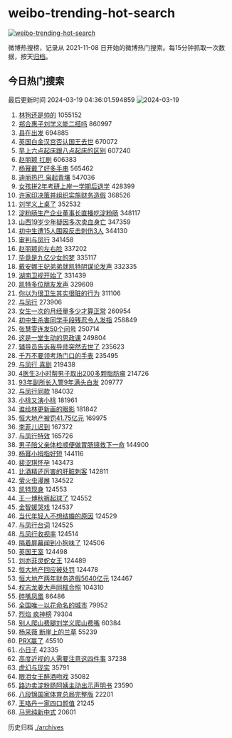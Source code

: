 # weibo-trending-hot-search

[![weibo-trending-hot-search](https://github.com/ameizi/weibo-trending-hot-search/actions/workflows/ci.yml/badge.svg)](https://github.com/ameizi/weibo-trending-hot-search/actions/workflows/ci.yml)

微博热搜榜，记录从 2021-11-08 日开始的微博热门搜索。每15分钟抓取一次数据，按天[归档](./archives)。

## 今日热门搜索

<!-- BEGIN --> 
最后更新时间 2024-03-19 04:36:01.594859 
![2024-03-19](https://imgs-storage.s3.us-east-005.backblazeb2.com/20240319/2024-03-19.png?versionId=4_z8fbbed132d73df8689c40f13_f115f6d0e3ea119d4_d20240318_m203601_c005_v0501012_t0014_u01710794161111) 
1. [林狗还是帅的](https://s.weibo.com/weibo?q=%E6%9E%97%E7%8B%97%E8%BF%98%E6%98%AF%E5%B8%85%E7%9A%84&t=31&band_rank=1&Refer=top) 1055152
1. [郑合惠子刘学义能二搭吗](https://s.weibo.com/weibo?q=%23%E9%83%91%E5%90%88%E6%83%A0%E5%AD%90%E5%88%98%E5%AD%A6%E4%B9%89%E8%83%BD%E4%BA%8C%E6%90%AD%E5%90%97%23&t=31&band_rank=2&Refer=top) 860997
1. [县在出发](https://s.weibo.com/weibo?q=%23%E5%8E%BF%E5%9C%A8%E5%87%BA%E5%8F%91%23&t=31&band_rank=3&Refer=top) 694885
1. [英国白金汉宫否认国王去世](https://s.weibo.com/weibo?q=%23%E8%8B%B1%E5%9B%BD%E7%99%BD%E9%87%91%E6%B1%89%E5%AE%AB%E5%90%A6%E8%AE%A4%E5%9B%BD%E7%8E%8B%E5%8E%BB%E4%B8%96%23&t=31&band_rank=4&Refer=top) 670072
1. [早上六点起床跟八点起床的区别](https://s.weibo.com/weibo?q=%23%E6%97%A9%E4%B8%8A%E5%85%AD%E7%82%B9%E8%B5%B7%E5%BA%8A%E8%B7%9F%E5%85%AB%E7%82%B9%E8%B5%B7%E5%BA%8A%E7%9A%84%E5%8C%BA%E5%88%AB%23&t=31&band_rank=5&Refer=top) 607240
1. [赵丽颖 扛剧](https://s.weibo.com/weibo?q=%E8%B5%B5%E4%B8%BD%E9%A2%96%20%E6%89%9B%E5%89%A7&t=31&band_rank=6&Refer=top) 606383
1. [杨幂戴了好多手串](https://s.weibo.com/weibo?q=%23%E6%9D%A8%E5%B9%82%E6%88%B4%E4%BA%86%E5%A5%BD%E5%A4%9A%E6%89%8B%E4%B8%B2%23&t=31&band_rank=7&Refer=top) 565462
1. [迪丽热巴 枭起青壤](https://s.weibo.com/weibo?q=%E8%BF%AA%E4%B8%BD%E7%83%AD%E5%B7%B4%20%E6%9E%AD%E8%B5%B7%E9%9D%92%E5%A3%A4&t=31&band_rank=8&Refer=top) 547036
1. [女孩拼2年考研上岸一学期后退学](https://s.weibo.com/weibo?q=%23%E5%A5%B3%E5%AD%A9%E6%8B%BC2%E5%B9%B4%E8%80%83%E7%A0%94%E4%B8%8A%E5%B2%B8%E4%B8%80%E5%AD%A6%E6%9C%9F%E5%90%8E%E9%80%80%E5%AD%A6%23&t=31&band_rank=30&Refer=top) 428399
1. [许家印决策并组织实施财务造假](https://s.weibo.com/weibo?q=%23%E8%AE%B8%E5%AE%B6%E5%8D%B0%E5%86%B3%E7%AD%96%E5%B9%B6%E7%BB%84%E7%BB%87%E5%AE%9E%E6%96%BD%E8%B4%A2%E5%8A%A1%E9%80%A0%E5%81%87%23&t=31&band_rank=9&Refer=top) 368526
1. [刘学义上桌了](https://s.weibo.com/weibo?q=%23%E5%88%98%E5%AD%A6%E4%B9%89%E4%B8%8A%E6%A1%8C%E4%BA%86%23&t=31&band_rank=14&Refer=top) 352532
1. [淀粉肠生产企业董事长直播吃淀粉肠](https://s.weibo.com/weibo?q=%23%E6%B7%80%E7%B2%89%E8%82%A0%E7%94%9F%E4%BA%A7%E4%BC%81%E4%B8%9A%E8%91%A3%E4%BA%8B%E9%95%BF%E7%9B%B4%E6%92%AD%E5%90%83%E6%B7%80%E7%B2%89%E8%82%A0%23&t=31&band_rank=10&Refer=top) 348117
1. [山西19岁少年疑因多次卖血身亡](https://s.weibo.com/weibo?q=%23%E5%B1%B1%E8%A5%BF19%E5%B2%81%E5%B0%91%E5%B9%B4%E7%96%91%E5%9B%A0%E5%A4%9A%E6%AC%A1%E5%8D%96%E8%A1%80%E8%BA%AB%E4%BA%A1%23&t=31&band_rank=11&Refer=top) 347359
1. [初中生遭15人围殴反击刺伤3人](https://s.weibo.com/weibo?q=%23%E5%88%9D%E4%B8%AD%E7%94%9F%E9%81%AD15%E4%BA%BA%E5%9B%B4%E6%AE%B4%E5%8F%8D%E5%87%BB%E5%88%BA%E4%BC%A43%E4%BA%BA%23&t=31&band_rank=12&Refer=top) 344130
1. [审判与凤行](https://s.weibo.com/weibo?q=%E5%AE%A1%E5%88%A4%E4%B8%8E%E5%87%A4%E8%A1%8C&t=31&band_rank=13&Refer=top) 341458
1. [赵丽颖的左右脸](https://s.weibo.com/weibo?q=%23%E8%B5%B5%E4%B8%BD%E9%A2%96%E7%9A%84%E5%B7%A6%E5%8F%B3%E8%84%B8%23&t=31&band_rank=15&Refer=top) 337202
1. [毕竟是九亿少女的梦](https://s.weibo.com/weibo?q=%E6%AF%95%E7%AB%9F%E6%98%AF%E4%B9%9D%E4%BA%BF%E5%B0%91%E5%A5%B3%E7%9A%84%E6%A2%A6&t=31&band_rank=16&Refer=top) 335117
1. [戴安娜王妃弟弟就凯特阴谋论发声](https://s.weibo.com/weibo?q=%23%E6%88%B4%E5%AE%89%E5%A8%9C%E7%8E%8B%E5%A6%83%E5%BC%9F%E5%BC%9F%E5%B0%B1%E5%87%AF%E7%89%B9%E9%98%B4%E8%B0%8B%E8%AE%BA%E5%8F%91%E5%A3%B0%23&t=31&band_rank=17&Refer=top) 332335
1. [湖南卫视开始了](https://s.weibo.com/weibo?q=%23%E6%B9%96%E5%8D%97%E5%8D%AB%E8%A7%86%E5%BC%80%E5%A7%8B%E4%BA%86%23&t=31&band_rank=18&Refer=top) 331439
1. [凯特多位朋友发声](https://s.weibo.com/weibo?q=%23%E5%87%AF%E7%89%B9%E5%A4%9A%E4%BD%8D%E6%9C%8B%E5%8F%8B%E5%8F%91%E5%A3%B0%23&t=31&band_rank=19&Refer=top) 329609
1. [你以为很卫生其实很脏的行为](https://s.weibo.com/weibo?q=%E4%BD%A0%E4%BB%A5%E4%B8%BA%E5%BE%88%E5%8D%AB%E7%94%9F%E5%85%B6%E5%AE%9E%E5%BE%88%E8%84%8F%E7%9A%84%E8%A1%8C%E4%B8%BA&t=31&band_rank=20&Refer=top) 311106
1. [与凤行](https://s.weibo.com/weibo?q=%E4%B8%8E%E5%87%A4%E8%A1%8C&t=31&band_rank=21&Refer=top) 273906
1. [女生一次的月经量多少才算正常](https://s.weibo.com/weibo?q=%23%E5%A5%B3%E7%94%9F%E4%B8%80%E6%AC%A1%E7%9A%84%E6%9C%88%E7%BB%8F%E9%87%8F%E5%A4%9A%E5%B0%91%E6%89%8D%E7%AE%97%E6%AD%A3%E5%B8%B8%23&t=31&band_rank=22&Refer=top) 260954
1. [初中生杀害同学手段残忍令人发指](https://s.weibo.com/weibo?q=%23%E5%88%9D%E4%B8%AD%E7%94%9F%E6%9D%80%E5%AE%B3%E5%90%8C%E5%AD%A6%E6%89%8B%E6%AE%B5%E6%AE%8B%E5%BF%8D%E4%BB%A4%E4%BA%BA%E5%8F%91%E6%8C%87%23&t=31&band_rank=20&Refer=top) 258849
1. [张慧雯连发50个问号](https://s.weibo.com/weibo?q=%23%E5%BC%A0%E6%85%A7%E9%9B%AF%E8%BF%9E%E5%8F%9150%E4%B8%AA%E9%97%AE%E5%8F%B7%23&t=31&band_rank=23&Refer=top) 250714
1. [这是一堂生动的思政课](https://s.weibo.com/weibo?q=%23%E8%BF%99%E6%98%AF%E4%B8%80%E5%A0%82%E7%94%9F%E5%8A%A8%E7%9A%84%E6%80%9D%E6%94%BF%E8%AF%BE%23&t=31&band_rank=3&Refer=top) 249804
1. [辅导员告诉我导师突然去世了](https://s.weibo.com/weibo?q=%23%E8%BE%85%E5%AF%BC%E5%91%98%E5%91%8A%E8%AF%89%E6%88%91%E5%AF%BC%E5%B8%88%E7%AA%81%E7%84%B6%E5%8E%BB%E4%B8%96%E4%BA%86%23&t=31&band_rank=24&Refer=top) 235623
1. [千万不要领考场门口的手表](https://s.weibo.com/weibo?q=%23%E5%8D%83%E4%B8%87%E4%B8%8D%E8%A6%81%E9%A2%86%E8%80%83%E5%9C%BA%E9%97%A8%E5%8F%A3%E7%9A%84%E6%89%8B%E8%A1%A8%23&t=31&band_rank=25&Refer=top) 235495
1. [与凤行 喜剧](https://s.weibo.com/weibo?q=%E4%B8%8E%E5%87%A4%E8%A1%8C%20%E5%96%9C%E5%89%A7&t=31&band_rank=26&Refer=top) 219438
1. [4医生3小时帮男子取出200多颗脂肪瘤](https://s.weibo.com/weibo?q=%234%E5%8C%BB%E7%94%9F3%E5%B0%8F%E6%97%B6%E5%B8%AE%E7%94%B7%E5%AD%90%E5%8F%96%E5%87%BA200%E5%A4%9A%E9%A2%97%E8%84%82%E8%82%AA%E7%98%A4%23&t=31&band_rank=27&Refer=top) 214726
1. [93年副所长入警9年满头白发](https://s.weibo.com/weibo?q=%2393%E5%B9%B4%E5%89%AF%E6%89%80%E9%95%BF%E5%85%A5%E8%AD%A69%E5%B9%B4%E6%BB%A1%E5%A4%B4%E7%99%BD%E5%8F%91%23&t=31&band_rank=28&Refer=top) 209777
1. [与凤行同款](https://s.weibo.com/weibo?q=%E4%B8%8E%E5%87%A4%E8%A1%8C%E5%90%8C%E6%AC%BE&t=31&band_rank=29&Refer=top) 184032
1. [小桃又演小桃](https://s.weibo.com/weibo?q=%E5%B0%8F%E6%A1%83%E5%8F%88%E6%BC%94%E5%B0%8F%E6%A1%83&t=31&band_rank=30&Refer=top) 181961
1. [谁给林更新画的眼影](https://s.weibo.com/weibo?q=%23%E8%B0%81%E7%BB%99%E6%9E%97%E6%9B%B4%E6%96%B0%E7%94%BB%E7%9A%84%E7%9C%BC%E5%BD%B1%23&t=31&band_rank=31&Refer=top) 181842
1. [恒大地产被罚41.75亿元](https://s.weibo.com/weibo?q=%23%E6%81%92%E5%A4%A7%E5%9C%B0%E4%BA%A7%E8%A2%AB%E7%BD%9A41.75%E4%BA%BF%E5%85%83%23&t=31&band_rank=32&Refer=top) 169975
1. [李菲儿迟到](https://s.weibo.com/weibo?q=%E6%9D%8E%E8%8F%B2%E5%84%BF%E8%BF%9F%E5%88%B0&t=31&band_rank=33&Refer=top) 167372
1. [与凤行特效](https://s.weibo.com/weibo?q=%E4%B8%8E%E5%87%A4%E8%A1%8C%E7%89%B9%E6%95%88&t=31&band_rank=34&Refer=top) 165726
1. [男子陪父亲体检顺便做胃肠镜救下一命](https://s.weibo.com/weibo?q=%23%E7%94%B7%E5%AD%90%E9%99%AA%E7%88%B6%E4%BA%B2%E4%BD%93%E6%A3%80%E9%A1%BA%E4%BE%BF%E5%81%9A%E8%83%83%E8%82%A0%E9%95%9C%E6%95%91%E4%B8%8B%E4%B8%80%E5%91%BD%23&t=31&band_rank=35&Refer=top) 144900
1. [杨幂小拇指好短](https://s.weibo.com/weibo?q=%23%E6%9D%A8%E5%B9%82%E5%B0%8F%E6%8B%87%E6%8C%87%E5%A5%BD%E7%9F%AD%23&t=31&band_rank=36&Refer=top) 144116
1. [裴涩琪怀孕](https://s.weibo.com/weibo?q=%23%E8%A3%B4%E6%B6%A9%E7%90%AA%E6%80%80%E5%AD%95%23&t=31&band_rank=37&Refer=top) 143473
1. [比酒精还厉害的肝脏刺客](https://s.weibo.com/weibo?q=%E6%AF%94%E9%85%92%E7%B2%BE%E8%BF%98%E5%8E%89%E5%AE%B3%E7%9A%84%E8%82%9D%E8%84%8F%E5%88%BA%E5%AE%A2&t=31&band_rank=38&Refer=top) 142811
1. [萤火虫漫展](https://s.weibo.com/weibo?q=%E8%90%A4%E7%81%AB%E8%99%AB%E6%BC%AB%E5%B1%95&t=31&band_rank=39&Refer=top) 134522
1. [凯特现身](https://s.weibo.com/weibo?q=%23%E5%87%AF%E7%89%B9%E7%8E%B0%E8%BA%AB%23&t=31&band_rank=40&Refer=top) 124553
1. [王一博秋裤起球了](https://s.weibo.com/weibo?q=%23%E7%8E%8B%E4%B8%80%E5%8D%9A%E7%A7%8B%E8%A3%A4%E8%B5%B7%E7%90%83%E4%BA%86%23&t=31&band_rank=41&Refer=top) 124552
1. [金智媛哭戏](https://s.weibo.com/weibo?q=%23%E9%87%91%E6%99%BA%E5%AA%9B%E5%93%AD%E6%88%8F%23&t=31&band_rank=42&Refer=top) 124537
1. [当代年轻人不想结婚的原因](https://s.weibo.com/weibo?q=%E5%BD%93%E4%BB%A3%E5%B9%B4%E8%BD%BB%E4%BA%BA%E4%B8%8D%E6%83%B3%E7%BB%93%E5%A9%9A%E7%9A%84%E5%8E%9F%E5%9B%A0&t=31&band_rank=43&Refer=top) 124529
1. [与凤行台词](https://s.weibo.com/weibo?q=%E4%B8%8E%E5%87%A4%E8%A1%8C%E5%8F%B0%E8%AF%8D&t=31&band_rank=44&Refer=top) 124525
1. [与凤行收视率](https://s.weibo.com/weibo?q=%23%E4%B8%8E%E5%87%A4%E8%A1%8C%E6%94%B6%E8%A7%86%E7%8E%87%23&t=31&band_rank=45&Refer=top) 124514
1. [隔着屏幕闻到小狗味了](https://s.weibo.com/weibo?q=%E9%9A%94%E7%9D%80%E5%B1%8F%E5%B9%95%E9%97%BB%E5%88%B0%E5%B0%8F%E7%8B%97%E5%91%B3%E4%BA%86&t=31&band_rank=46&Refer=top) 124506
1. [英国王室](https://s.weibo.com/weibo?q=%23%E8%8B%B1%E5%9B%BD%E7%8E%8B%E5%AE%A4%23&t=31&band_rank=47&Refer=top) 124498
1. [刘亦菲灵蛇女王](https://s.weibo.com/weibo?q=%23%E5%88%98%E4%BA%A6%E8%8F%B2%E7%81%B5%E8%9B%87%E5%A5%B3%E7%8E%8B%23&t=31&band_rank=48&Refer=top) 124489
1. [恒大地产回应被处罚](https://s.weibo.com/weibo?q=%23%E6%81%92%E5%A4%A7%E5%9C%B0%E4%BA%A7%E5%9B%9E%E5%BA%94%E8%A2%AB%E5%A4%84%E7%BD%9A%23&t=31&band_rank=49&Refer=top) 124478
1. [恒大地产两年财务造假5640亿元](https://s.weibo.com/weibo?q=%23%E6%81%92%E5%A4%A7%E5%9C%B0%E4%BA%A7%E4%B8%A4%E5%B9%B4%E8%B4%A2%E5%8A%A1%E9%80%A0%E5%81%875640%E4%BA%BF%E5%85%83%23&t=31&band_rank=50&Refer=top) 124467
1. [权志龙姜大声同框合照](https://s.weibo.com/weibo?q=%23%E6%9D%83%E5%BF%97%E9%BE%99%E5%A7%9C%E5%A4%A7%E5%A3%B0%E5%90%8C%E6%A1%86%E5%90%88%E7%85%A7%23&t=31&band_rank=36&Refer=top) 104310
1. [碎嘴凤凰](https://s.weibo.com/weibo?q=%E7%A2%8E%E5%98%B4%E5%87%A4%E5%87%B0&t=31&band_rank=33&Refer=top) 86486
1. [全国唯一以花命名的城市](https://s.weibo.com/weibo?q=%23%E5%85%A8%E5%9B%BD%E5%94%AF%E4%B8%80%E4%BB%A5%E8%8A%B1%E5%91%BD%E5%90%8D%E7%9A%84%E5%9F%8E%E5%B8%82%23&t=31&band_rank=39&Refer=top) 79952
1. [烈焰 疯神榜](https://s.weibo.com/weibo?q=%E7%83%88%E7%84%B0%20%E7%96%AF%E7%A5%9E%E6%A6%9C&t=31&band_rank=42&Refer=top) 79304
1. [别人爬山费腿刘学义爬山费嘴](https://s.weibo.com/weibo?q=%E5%88%AB%E4%BA%BA%E7%88%AC%E5%B1%B1%E8%B4%B9%E8%85%BF%E5%88%98%E5%AD%A6%E4%B9%89%E7%88%AC%E5%B1%B1%E8%B4%B9%E5%98%B4&t=31&band_rank=49&Refer=top) 60384
1. [杨采薇 断崖上的兰草](https://s.weibo.com/weibo?q=%E6%9D%A8%E9%87%87%E8%96%87%20%E6%96%AD%E5%B4%96%E4%B8%8A%E7%9A%84%E5%85%B0%E8%8D%89&t=31&band_rank=38&Refer=top) 55239
1. [PRX赢了](https://s.weibo.com/weibo?q=PRX%E8%B5%A2%E4%BA%86&t=31&band_rank=50&Refer=top) 45510
1. [小日子](https://s.weibo.com/weibo?q=%E5%B0%8F%E6%97%A5%E5%AD%90&t=31&band_rank=46&Refer=top) 42335
1. [高度近视的人需要注意这四件事](https://s.weibo.com/weibo?q=%E9%AB%98%E5%BA%A6%E8%BF%91%E8%A7%86%E7%9A%84%E4%BA%BA%E9%9C%80%E8%A6%81%E6%B3%A8%E6%84%8F%E8%BF%99%E5%9B%9B%E4%BB%B6%E4%BA%8B&t=31&band_rank=45&Refer=top) 37238
1. [虚幻与现实](https://s.weibo.com/weibo?q=%23%E8%99%9A%E5%B9%BB%E4%B8%8E%E7%8E%B0%E5%AE%9E%23&t=31&band_rank=48&Refer=top) 35791
1. [眼泪女王醉酒吻戏](https://s.weibo.com/weibo?q=%23%E7%9C%BC%E6%B3%AA%E5%A5%B3%E7%8E%8B%E9%86%89%E9%85%92%E5%90%BB%E6%88%8F%23&t=31&band_rank=39&Refer=top) 35082
1. [路边卖淀粉肠阿姨主动出示声明书](https://s.weibo.com/weibo?q=%23%E8%B7%AF%E8%BE%B9%E5%8D%96%E6%B7%80%E7%B2%89%E8%82%A0%E9%98%BF%E5%A7%A8%E4%B8%BB%E5%8A%A8%E5%87%BA%E7%A4%BA%E5%A3%B0%E6%98%8E%E4%B9%A6%23&t=31&band_rank=44&Refer=top) 23590
1. [八段锦国家体育总局完整版](https://s.weibo.com/weibo?q=%E5%85%AB%E6%AE%B5%E9%94%A6%E5%9B%BD%E5%AE%B6%E4%BD%93%E8%82%B2%E6%80%BB%E5%B1%80%E5%AE%8C%E6%95%B4%E7%89%88&t=31&band_rank=49&Refer=top) 22201
1. [王珞丹一家四口颜值](https://s.weibo.com/weibo?q=%23%E7%8E%8B%E7%8F%9E%E4%B8%B9%E4%B8%80%E5%AE%B6%E5%9B%9B%E5%8F%A3%E9%A2%9C%E5%80%BC%23&t=31&band_rank=49&Refer=top) 21245
1. [马思纯新中式](https://s.weibo.com/weibo?q=%23%E9%A9%AC%E6%80%9D%E7%BA%AF%E6%96%B0%E4%B8%AD%E5%BC%8F%23&t=31&band_rank=47&Refer=top) 20601
<!-- END -->

历史归档 [./archives](./archives)

